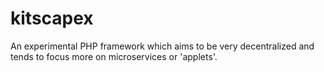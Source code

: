 # kitscapex
An experimental PHP framework which aims to be very decentralized and tends to focus more on microservices or 'applets'.
